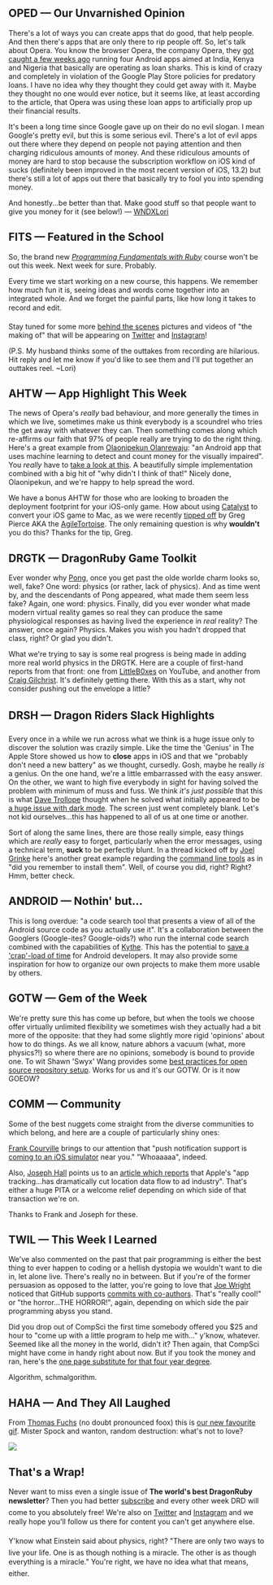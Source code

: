 <div style="display:none;font−size:0;line−height:0;max−height:0;mso−hide:all">DRD054: This issue, we live and die in the garden of good and evil. Oh, yes, and tips on how to better organize your code!</div>

## OPED — Our Unvarnished Opinion

There's a lot of ways you can create apps that do good, that help people. And then there's apps that are only there to rip people off. So, let's talk about Opera. You know the browser Opera, the company Opera, they [got caught a few weeks ago](https://twitter.com/anildash/status/1219475577628975104) running four Android apps aimed at India, Kenya and Nigeria that basically are operating as loan sharks. This is kind of crazy and completely in violation of the Google Play Store policies for predatory loans. I have no idea why they thought they could get away with it. Maybe they thought no one would ever notice, but it seems like, at least according to the article, that Opera was using these loan apps to artificially prop up their financial results.

It's been a long time since Google gave up on their do no evil slogan. I mean Google's pretty evil, but this is some serious evil. There's a lot of evil apps out there where they depend on people not paying attention and then charging ridiculous amounts of money. And these ridiculous amounts of money are hard to stop because the subscription workflow on iOS kind of sucks (definitely been improved in the most recent version of iOS, 13.2) but there's still a lot of apps out there that basically try to fool you into spending money.

And honestly...be better than that. Make good stuff so that people want to give you money for it (see below!) — [WNDXLori](https://twitter.com/wndxlori)

## FITS — Featured in the School

So, the brand new [_Programming Fundamentals with Ruby_](https://wndx.school/p/ruby-programming-fundamentals/) course won't be out this week. Next week for sure. Probably.

Every time we start working on a new course, this happens. We remember how much fun it is, seeing ideas and words come together into an integrated whole. And we forget the painful parts, like how long it takes to record and edit.

Stay tuned for some more [behind the scenes](https://twitter.com/WNDXSchool/status/1228327429959290880) pictures and videos of "the making of" that will be appearing on [Twitter](https://twitter.com/wndxschool) and [Instagram](https://instagram.com/wndxschool)!

(P.S. My husband thinks some of the outtakes from recording are hilarious. Hit reply and let me know if you'd like to see them and I'll put together an outtakes reel. ~Lori)

## AHTW — App Highlight This Week

The news of Opera's _really_ bad behaviour, and more generally the times in which we live, sometimes make us think everybody is a scoundrel who tries the get away with whatever they can. Then something comes along which re-affirms our faith that 97% of people really are trying to do the right thing. Here's a great example from [Olaonipekun Olanrewaju](https://twitter.com/OlaOlaoni): "an Android app that uses machine learning to detect and count money for the visually impaired". You _really_ have to [take a look at this](https://twitter.com/OlaOlaoni/status/1220298414241603584). A beautifully simple implementation combined with a big hit of "why didn't I think of that!" Nicely done, Olaonipekun, and we're happy to help spread the word.

We have a bonus AHTW for those who are looking to broaden the deployment footprint for your iOS-only game. How about using [Catalyst](https://developer.apple.com/mac-catalyst/) to convert your iOS game to Mac, as we were recently [tipped off](https://twitter.com/agiletortoise/status/1225883860187127808) by Greg Pierce AKA the [AgileTortoise](https://twitter.com/agiletortoise). The only remaining question is why **wouldn't** you do this? Thanks for the tip, Greg.

## DRGTK — DragonRuby Game Toolkit

Ever wonder why [Pong](https://en.wikipedia.org/wiki/Pong), once you get past the olde worlde charm looks so, well, fake? One word: physics (or rather, lack of physics). And as time went by, and the descendants of Pong appeared, what made them seem less fake? Again, one word: physics. Finally, did you ever wonder what made modern virtual reality games so real they can produce the same physiological responses as having lived the experience in _real_ reality? The answer, once again? Physics. Makes you wish you hadn't dropped that class, right? Or glad you didn't.

What we're trying to say is some real progress is being made in adding more real world physics in the DRGTK. Here are a couple of first-hand reports from that front: one from [LittleB0xes](https://www.youtube.com/watch?v=D8OMMPmHLgc) on YouTube, and another from [Craig Gilchrist](https://youtu.be/IhS2pWVxzUA). It's definitely getting there. With this as a start, why not consider pushing out the envelope a little?

## DRSH — Dragon Riders Slack Highlights

Every once in a while we run across what we think is a huge issue only to discover the solution was crazily simple. Like the time the 'Genius' in The Apple Store showed us how to **close** apps in iOS and that we "probably don't need a new battery" as we thought, cursedly. Gosh, maybe he really _is_ a genius. On the one hand, we're a little embarrassed with the easy answer. On the other, we want to high five everybody in sight for having solved the problem with minimum of muss and fuss. We think _it's just possible_ that this is what [Dave Trollope](https://motioneers.slack.com/team/U5RQ7LZ51) thought when he solved what initially appeared to be [a huge issue with dark mode](https://motioneers.slack.com/archives/C055RDLS0/p1580872123117700). The screen just went completely blank. Let's not kid ourselves...this has happened to all of us at one time or another.

Sort of along the same lines, there are those really simple, easy things which are _really_ easy to forget, particularly when the error messages, using a technical term, **suck** to be perfectly blunt. In a thread kicked off by [Joel Grinke](https://motioneers.slack.com/team/UED3KJTAL) here's another great example regarding the [command line tools](https://motioneers.slack.com/archives/C055RS2D8/p1579807357005700) as in "did you remember to install them". Well, of course you did, right? Right? Hmm, better check.

## ANDROID — Nothin' but...

This is long overdue: "a code search tool that presents a view of all of the Android source code as you actually use it". It's a collaboration between the Googlers (Google-ites? Google-oids?) who run the internal code search combined with the capabilities of [Kythe](https://kythe.io). This has the potential to [save a 'crap'-load of time](https://android-developers.googleblog.com/2019/12/code-search-with-cross-references-for-aosp.html) for Android developers. It may also provide some inspiration for how to organize our own projects to make them more usable by others.

## GOTW — Gem of the Week

We're pretty sure this has come up before, but when the tools we choose offer virtually unlimited flexibility we sometimes wish they actually had a bit more of the opposite: that they had some slightly more rigid 'opinions' about how to do things. As we all know, nature abhors a vacuum (what, more physics?!) so where there are no opinions, somebody is bound to provide one. To wit Shawn 'Swyx' Wang provides some [best practices for open source repository setup](https://twitter.com/swyx/status/1219036127593664512). Works for us and it's our GOTW. Or is it now GOEOW?

## COMM — Community

Some of the best nuggets come straight from the diverse communities to which belong, and here are a couple of particularly shiny ones:

[Frank Courville](https://twitter.com/Frankacy) brings to our attention that "push notification support is [coming to an iOS simulator](https://twitter.com/Frankacy/status/1225125115077238785) near you."  "Whoaaaaa", indeed.

Also, [Joseph Hall](https://twitter.com/JoeBeOne) points us to an [article which reports](https://twitter.com/JoeBeOne/status/1216891438203592705) that Apple's "app tracking...has dramatically cut location data flow to ad industry". That's either a huge PITA or a welcome relief depending on which side of that transaction we're on.

Thanks to Frank and Joseph for these.

## TWIL — This Week I Learned

We've also commented on the past that pair programming is either the best thing to ever happen to coding or a hellish dystopia we wouldn't want to die in, let alone live. There's really no in between. But if you're of the former persuasion as opposed to the latter, you're going to love that [Joe Wright](https://twitter.com/joe_jag) noticed that GitHub supports [commits with co-authors](https://twitter.com/iwasleeg/status/1222559472238972928). That's "really cool!" or "the horror...THE HORROR!", again, depending on which side the pair programming abyss you stand.

Did you drop out of CompSci the first time somebody offered you $25 and hour to "come up with a little program to help me with..." y'know, whatever.  Seemed like all the money in the world, didn't it? Then again, that CompSci might have come in handy right about now. But if you took the money and ran, here's the [one page substitute for that four year degree](https://www.bottomupcs.com/index.xhtml).

Algorithm, schmalgorithm.

## HAHA — And They All Laughed

From [Thomas Fuchs](https://twitter.com/thomasfuchs) (no doubt pronounced foox) this is [our new favourite gif](https://twitter.com/thomasfuchs/status/1224062494554984448). Mister Spock and wanton, random destruction: what's not to love?

![](http://intellog.com/assets/png/new-favourite-gif-590x406.png)

## That's a Wrap!

Never want to miss even a single issue of **The world's best DragonRuby newsletter**? Then you had better [subscribe](https://motivated-experimenter-209.ck.page/bd51551808?ck_subscriber_id=612863934) and every other week DRD will come to you absolutely free! We're also on [Twitter](https://twitter.com/wndxschool) and [Instagram](https://instagram.com/wndxschool) and we really hope you'll follow us there for content you can't get anywhere else.

Y'know what Einstein said about physics, right? "There are only two ways to live your life. One is as though nothing is a miracle. The other is as though everything is a miracle." You're right, we have no idea what that means, either.
